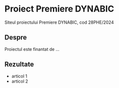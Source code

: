 # Proiect Premiere DYNABIC

Siteul proiectului Premiere DYNABIC, cod 28PHE/2024

## Despre
Proiectul este finantat de ...

## Rezultate
- articol 1
- articol 2
